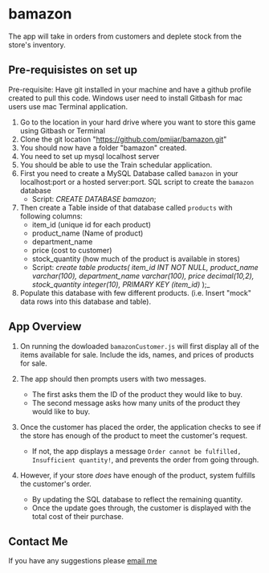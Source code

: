 # bamazon
The app will take in orders from customers and deplete stock from the store's inventory. 


## Pre-requisistes on set up ##

Pre-requisite:
Have git installed in your machine and have a github profile created to pull this code. 
Windows user need to install Gitbash for mac users use mac Terminal application.

1. Go to the location in your hard drive where you want to store this game using Gitbash or Terminal
2. Clone the git location "https://github.com/pmijar/bamazon.git"
3. You should now have a folder "bamazon" created.
4. You need to set up mysql localhost server
5. You should be able to use the Train schedular application.
6. First you need to create a MySQL Database called `bamazon` in your localhost:port or a hosted server:port.
    SQL script to create the `bamazon` database
    * Script: _CREATE DATABASE bamazon_;
7. Then create a Table inside of that database called `products` with following columns:
   * item_id (unique id for each product)
   * product_name (Name of product)
   * department_name
   * price (cost to customer)
   * stock_quantity (how much of the product is available in stores)
   * Script:     _create table products(_
                _item_id INT NOT NULL,_
                _product_name varchar(100),_
                _department_name varchar(100),_
                _price decimal(10,2),_
                _stock_quantity integer(10),_
                _PRIMARY KEY (item_id)_
                );_
8. Populate this database with few different products. (i.e. Insert "mock" data rows into this database and table).


## App Overview ##

1. On running the dowloaded `bamazonCustomer.js` will first display all of the items available for sale. Include the ids, names, and prices of products for sale.

2. The app should then prompts users with two messages.

   * The first asks them the ID of the product they would like to buy.
   * The second message asks how many units of the product they would like to buy.

3. Once the customer has placed the order, the application checks to see if the store has enough of the product to meet the customer's request.

   * If not, the app displays a message `Order cannot be fulfilled, Insufficient quantity!`, and prevents the order from going through.

4. However, if your store _does_ have enough of the product, system fulfills the customer's order.
   * By updating the SQL database to reflect the remaining quantity.
   * Once the update goes through, the customer is displayed with the total cost of their purchase.


## Contact Me ##  

If you have any suggestions please [email me](mailto:Prashanth.Mijar@gmail.com)
